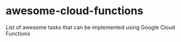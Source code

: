 # awesome-cloud-functions
List of awesome tasks that can be implemented using Google Cloud Functions
